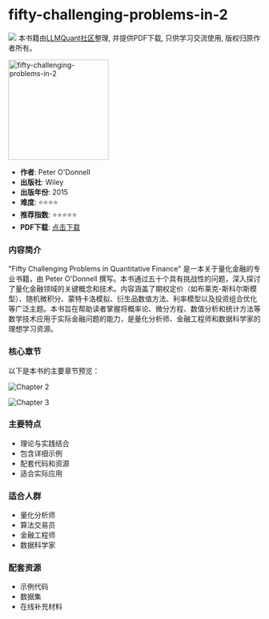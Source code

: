 # fifty-challenging-problems-in-2

![](https://fastly.jsdelivr.net/gh/bucketio/img3@main/2024/09/04/1725464231869-e0b2f727-2a0f-4270-bf6c-31ddc350426a.gif)
本书籍由[LLMQuant社区](https://llmquant.com/)整理, 并提供PDF下载, 只供学习交流使用, 版权归原作者所有。

<img src="1.png" alt="fifty-challenging-problems-in-2" width="200"/>

- **作者**: Peter O'Donnell
- **出版社**: Wiley
- **出版年份**: 2015
- **难度**: ⭐⭐⭐⭐
- **推荐指数**: ⭐⭐⭐⭐⭐
- **PDF下载**: [点击下载](https://github.com/LLMQuant/asset/blob/main/fifty_challenging_problems_in__2(1).pdf)

### 内容简介

"Fifty Challenging Problems in Quantitative Finance" 是一本关于量化金融的专业书籍，由 Peter O'Donnell 撰写。本书通过五十个具有挑战性的问题，深入探讨了量化金融领域的关键概念和技术。内容涵盖了期权定价（如布莱克-斯科尔斯模型）、随机微积分、蒙特卡洛模拟、衍生品数值方法、利率模型以及投资组合优化等广泛主题。本书旨在帮助读者掌握将概率论、微分方程、数值分析和统计方法等数学技术应用于实际金融问题的能力，是量化分析师、金融工程师和数据科学家的理想学习资源。

### 核心章节

以下是本书的主要章节预览：

![Chapter 2](2.png)

![Chapter 3](3.png)

### 主要特点

- 理论与实践结合
- 包含详细示例
- 配套代码和资源
- 适合实际应用

### 适合人群

- 量化分析师
- 算法交易员
- 金融工程师
- 数据科学家

### 配套资源

- 示例代码
- 数据集
- 在线补充材料